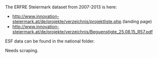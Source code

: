 The ERFRE Steiermark dataset from 2007-2013 is here:

* http://www.innovation-steiermark.at/de/projekte/verzeichnis/projektliste.php (landing page)
* http://www.innovation-steiermark.at/de/projekte/verzeichnis/Beguenstigte_25.08.15_R57.pdf

ESF data can be found in the national folder.

Needs scraping.

